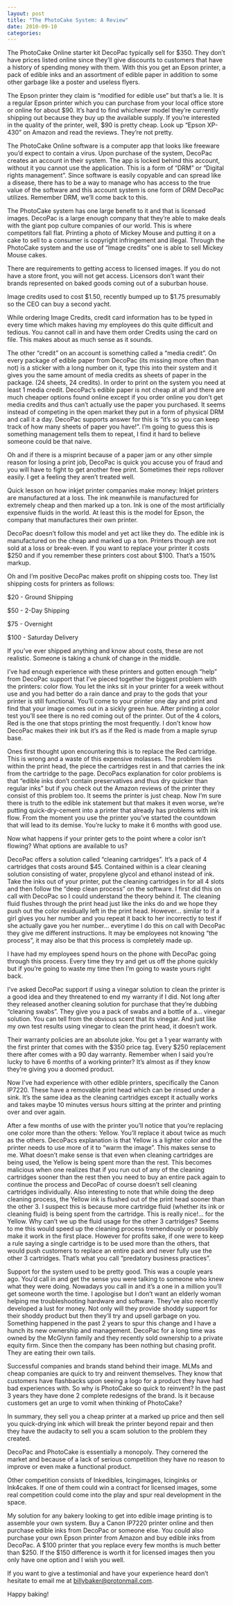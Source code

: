 ```yaml
---
layout: post
title: "The PhotoCake System: A Review"
date: 2010-09-10
categories:
---
```

The PhotoCake Online starter kit DecoPac typically sell for $350. They don’t have prices listed online since they’ll give discounts to customers that have a history of spending money with them. With this you get an Epson printer, a pack of edible inks and an assortment of edible paper in addition to some other garbage like a poster and useless flyers. 

The Epson printer they claim is “modified for edible use” but that’s a lie. It is a regular Epson printer which you can purchase from your local office store or online for about $90. It’s hard to find whichever model they’re currently shipping out because they buy up the available supply. 
If you’re interested in the quality of the printer, well, $90 is pretty cheap. Look up “Epson XP-430” on Amazon and read the reviews. They’re not pretty. 

The PhotoCake Online software is a computer app that looks like freeware you’d expect to contain a virus. Upon purchase of the system, DecoPac creates an account in their system. The app is locked behind this account, without it you cannot use the application. This is a form of “DRM” or “Digital rights management”. Since software is easily copyable and can spread like a disease, there has to be a way to manage who has access to the true value of the software and this account system is one form of DRM DecoPac utilizes. Remember DRM, we’ll come back to this.

The PhotoCake system has one large benefit to it and that is licensed images. 
DecoPac is a large enough company that they’re able to make deals with the giant pop culture companies of our world. This is where competitors fall flat. 
Printing a photo of Mickey Mouse and putting it on a cake to sell to a consumer is copyright infringement and illegal. Through the PhotoCake system and the use of “Image credits” one is able to sell Mickey Mouse cakes. 

There are requirements to getting access to licensed images. If you do not have a store front, you will not get access. Licensors don’t want their brands represented on baked goods coming out of a suburban house. 

Image credits used to cost $1.50, recently bumped up to $1.75 presumably so the CEO can buy a second yacht. 

While ordering Image Credits, credit card information has to be typed in every time which makes having my employees do this quite difficult and tedious. You cannot call in and have them order Credits using the card on file. This makes about as much sense as it sounds.

The other “credit” on an account is something called a “media credit”. On every package of edible paper from DecoPac (its missing more often than not) is a sticker with a long number on it, type this into their system and it gives you the same amount of media credits as sheets of paper in the package. (24 sheets, 24 credits). In order to print on the system you need at least 1 media credit. DecoPac’s edible paper is not cheap at all and there are much cheaper options found online except if you order online you don’t get media credits and thus can’t actually use the paper you purchased. It seems instead of competing in the open market they put in a form of physical DRM and call it a day. DecoPac supports answer for this is “it’s so you can keep track of how many sheets of paper you have!”. I’m going to guess this is something management tells them to repeat, I find it hard to believe someone could be that naive. 

Oh and if there is a misprint because of a paper jam or any other simple reason for losing a print job, DecoPac is quick you accuse you of fraud and you will have to fight to get another free print. Sometimes their reps rollover easily. I get a feeling they aren’t treated well. 

Quick lesson on how inkjet printer companies make money:
Inkjet printers are manufactured at a loss. The ink meanwhile is manufactured for extremely cheap and then marked up a ton. Ink is one of the most artificially expensive fluids in the world. 
At least this is the model for Epson, the company that manufactures their own printer. 

DecoPac doesn’t follow this model and yet act like they do. The edible ink is manufactured on the cheap and marked up a ton. Printers though are not sold at a loss or break-even. If you want to replace your printer it costs $250 and if you remember these printers cost about $100. That’s a 150% markup. 

Oh and I’m positive DecoPac makes profit on shipping costs too. They list shipping costs for printers as follows:

$20 - Ground Shipping

$50 - 2-Day Shipping

$75 - Overnight

$100 - Saturday Delivery


If you’ve ever shipped anything and know about costs, these are not realistic. Someone is taking a chunk of change in the middle. 

I’ve had enough experience with these printers and gotten enough “help” from DecoPac support that I’ve pieced together the biggest problem with the printers: color flow. You let the inks sit in your printer for a week without use and you had better do a rain dance and pray to the gods that your printer is still functional. 
You’ll come to your printer one day and print and find that your image comes out in a sickly green hue. After printing a color test you’ll see there is no red coming out of the printer. Out of the 4 colors, Red is the one that stops printing the most frequently. I don’t know how DecoPac makes their ink but it’s as if the Red is made from a maple syrup base. 

Ones first thought upon encountering this is to replace the Red cartridge. This is wrong and a waste of this expensive molasses. The problem lies within the print head, the piece the cartridges rest in and that carries the ink from the cartridge to the page. DecoPacs explanation for color problems is that “edible inks don’t contain preservatives and thus dry quicker than regular inks” but if you check out the Amazon reviews of the printer they consist of this problem too. It seems the printer is just cheap. Now I’m sure there is truth to the edible ink statement but that makes it even worse, we’re putting quick-dry-cement into a printer that already has problems with ink flow. From the moment you use the printer you’ve started the countdown that will lead to its demise. You’re lucky to make it 6 months with good use. 

Now what happens if your printer gets to the point where a color isn’t flowing? What options are available to us? 

DecoPac offers a solution called “cleaning cartridges”. It’s a pack of 4 cartridges that costs around $45. Contained within is a clear cleaning solution consisting of water, propylene glycol and ethanol instead of ink. Take the inks out of your printer, put the cleaning cartridges in for all 4 slots and then follow the “deep clean process” on the software. I first did this on call with DecoPac so I could understand the theory behind it. The cleaning fluid flushes through the print head just like the inks do and we hope they push out the color residually left in the print head. However… similar to if a girl gives you her number and you repeat it back to her incorrectly to test if she actually gave you her number… everytime I do this on call with DecoPac they give me different instructions. It may be employees not knowing “the process”, it may also be that this process is completely made up. 

I have had my employees spend hours on the phone with DecoPac going 
through this process. Every time they try and get us off the phone quickly but if you’re going to waste my time then I’m going to waste yours right back. 

I’ve asked DecoPac support if using a vinegar solution to clean the printer is a good idea and they threatened to end my warranty if I did. 
Not long after they released another cleaning solution for purchase that they’re dubbing “cleaning swabs”. They give you a pack of swabs and a bottle of a… vinegar solution. You can tell from the obvious scent that its vinegar. And just like my own test results using vinegar to clean the print head, it doesn’t work. 

Their warranty policies are an absolute joke. You get a 1 year warranty with the first printer that comes with the $350 price tag. Every $250 replacement there after comes with a 90 day warranty. Remember when I said you’re lucky to have 6 months of a working printer? It’s almost as if they know they’re giving you a doomed product. 

Now I’ve had experience with other edible printers, specifically the Canon IP7220. These have a removable print head which can be rinsed under a sink. It’s the same idea as the cleaning cartridges except it actually works and takes maybe 10 minutes versus hours sitting at the printer and printing over and over again. 

After a few months of use with the printer you’ll notice that you’re replacing one color more than the others: Yellow. You’ll replace it about twice as much as the others. DecoPacs explanation is that Yellow is a lighter color and the printer needs to use more of it to “warm the image”. This makes sense to me. 
What doesn’t make sense is that even when cleaning cartridges are being used, the Yellow is being spent more than the rest. This becomes malicious when one realizes that if you run out of any of the cleaning cartridges sooner than the rest then you need to buy an entire pack again to continue the process and DecoPac of course doesn’t sell cleaning cartridges individually. 
Also interesting to note that while doing the deep cleaning process, the Yellow ink is flushed out of the print head sooner than the other 3. I suspect this is because more cartridge fluid (whether its ink or cleaning fluid) is being spent from the cartridge. This is really nice!... for the Yellow. Why can’t we up the fluid usage for the other 3 cartridges? Seems to me this would speed up the cleaning process tremendously or possibly make it work in the first place. 
However for profits sake, if one were to keep a rule saying a single cartridge is to be used more than the others, that would push customers to replace an entire pack and never fully use the other 3 cartridges. That’s what you call “predatory business practices”.

Support for the system used to be pretty good. This was a couple years ago. You’d call in and get the sense you were talking to someone who knew what they were doing. Nowadays you call in and it’s a one in a million you’ll get someone worth the time. I apologise but I don’t want an elderly woman helping me troubleshooting hardware and software. 
They’ve also recently developed a lust for money. Not only will they provide shoddy support for their shoddy product but then they’ll try and upsell garbage on you. Something happened in the past 2 years to spur this change and I have a hunch its new ownership and management. 
DecoPac for a long time was owned by the McGlynn family and they recently sold ownership to a private equity firm. Since then the company has been nothing but chasing profit. They are eating their own tails. 

Successful companies and brands stand behind their image. MLMs and cheap companies are quick to try and reinvent themselves. They know that customers have flashbacks upon seeing a logo for a product they have had bad experiences with. So why is PhotoCake so quick to reinvent? In the past 3 years they have done 2 complete redesigns of the brand. Is it because customers get an urge to vomit when thinking of PhotoCake?  

In summary, they sell you a cheap printer at a marked up price and then sell you quick-drying ink which will break the printer beyond repair and then they have the audacity to sell you a scam solution to the problem they created. 

DecoPac and PhotoCake is essentially a monopoly. They cornered the market and because of a lack of serious competition they have no reason to improve or even make a functional product. 

Other competition consists of Inkedibles, Icingimages, Icinginks or Ink4cakes. If one of them could win a contract for licensed images, some real competition could come into the play and spur real development in the space. 

My solution for any bakery looking to get into edible image printing is to assemble your own system. Buy a Canon IP7220 printer online and then purchase edible inks from DecoPac or someone else. You could also purchase your own Epson printer from Amazon and buy edible inks from DecoPac. A $100 printer that you replace every few months is much better than $250. If the $150 difference is worth it for licensed images then you only have one option and I wish you well. 

If you want to give a testimonial and have your experience heard don’t hesitate to email me at billybaker@protonmail.com.

Happy baking!
